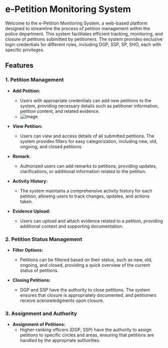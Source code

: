 # e-Petition Monitoring System

Welcome to the e-Petition Monitoring System, a web-based platform designed to streamline the process of petition management within the police department. This system facilitates efficient tracking, monitoring, and closure of petitions submitted by petitioners. The system provides exclusive login credentials for different roles, including DGP, SSP, SP, SHO, each with specific privileges.

## Features

### 1. Petition Management

- **Add Petition:**
  - Users with appropriate credentials can add new petitions to the system, providing necessary details such as petitioner information, petition content, and related evidence.
  - ![image](https://github.com/kambooosss/police/assets/89924142/cfa30fbc-2bd6-4435-ac6c-5d13cc7b2e38)


- **View Petition:**
  - Users can view and access details of all submitted petitions. The system provides filters for easy categorization, including new, old, ongoing, and closed petitions.

- **Remark:**
  - Authorized users can add remarks to petitions, providing updates, clarifications, or additional information related to the petition.

- **Activity History:**
  - The system maintains a comprehensive activity history for each petition, allowing users to track changes, updates, and actions taken.

- **Evidence Upload:**
  - Users can upload and attach evidence related to a petition, providing additional context and supporting documentation.

### 2. Petition Status Management

- **Filter Options:**
  - Petitions can be filtered based on their status, such as new, old, ongoing, and closed, providing a quick overview of the current status of petitions.

- **Closing Petitions:**
  - DGP and SSP have the authority to close petitions. The system ensures that closure is appropriately documented, and petitioners receive acknowledgments upon closure.

### 3. Assignment and Authority

- **Assignment of Petitions:**
  - Higher-ranking officers (DGP, SSP) have the authority to assign petitions to specific circles and areas, ensuring that petitions are handled by the appropriate authorities.

